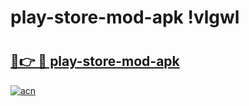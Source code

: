 # play-store-mod-apk !vlgwl

# <h2><a href="https://kjvgro.esa.edu.pl?title=play-store-mod-apk&ref=vlgwl">🔗👉 🔴 play-store-mod-apk</a></h2>

[![acn](https://github.com/user-attachments/assets/0f9c940e-d8b0-45ae-aac7-cd30a18b3e1c)](https://kjvgro.esa.edu.pl?title=play-store-mod-apk&ref=vlgwl)

